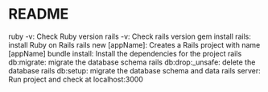 # README

ruby -v: Check Ruby version
rails -v: Check rails version
gem install rails: install Ruby on Rails
rails new [appName]: Creates a Rails project with name [appName]
bundle install: Install the dependencies for the project
rails db:migrate: migrate the database schema
rails db:drop:_unsafe: delete the database
rails db:setup: migrate the database schema and data
rails server: Run project and check at localhost:3000
